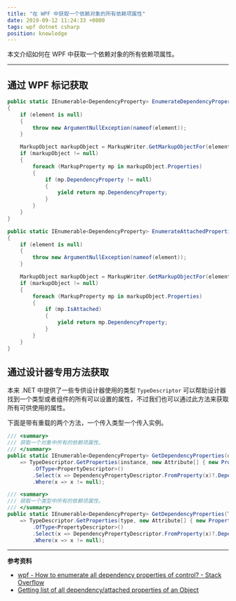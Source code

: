 ```yaml
---
title: "在 WPF 中获取一个依赖对象的所有依赖项属性"
date: 2019-09-12 11:24:33 +0800
tags: wpf dotnet csharp
position: knowledge
---
```


本文介绍如何在 WPF 中获取一个依赖对象的所有依赖项属性。

---

<div id="toc"></div>

## 通过 WPF 标记获取

```csharp
public static IEnumerable<DependencyProperty> EnumerateDependencyProperties(object element)
{
    if (element is null)
    {
        throw new ArgumentNullException(nameof(element));
    }

    MarkupObject markupObject = MarkupWriter.GetMarkupObjectFor(element);
    if (markupObject != null)
    {
        foreach (MarkupProperty mp in markupObject.Properties)
        {
            if (mp.DependencyProperty != null)
            {
                yield return mp.DependencyProperty;
            }
        }
    }
}

public static IEnumerable<DependencyProperty> EnumerateAttachedProperties(object element)
{
    if (element is null)
    {
        throw new ArgumentNullException(nameof(element));
    }

    MarkupObject markupObject = MarkupWriter.GetMarkupObjectFor(element);
    if (markupObject != null)
    {
        foreach (MarkupProperty mp in markupObject.Properties)
        {
            if (mp.IsAttached)
            {
                yield return mp.DependencyProperty;
            }
        }
    }
}
```

## 通过设计器专用方法获取

本来 .NET 中提供了一些专供设计器使用的类型 `TypeDescriptor` 可以帮助设计器找到一个类型或者组件的所有可以设置的属性，不过我们也可以通过此方法来获取所有可供使用的属性。

下面是带有重载的两个方法，一个传入类型一个传入实例。

```csharp
/// <summary>
/// 获取一个对象中所有的依赖项属性。
/// </summary>
public static IEnumerable<DependencyProperty> GetDependencyProperties(object instance)
    => TypeDescriptor.GetProperties(instance, new Attribute[] { new PropertyFilterAttribute(PropertyFilterOptions.All) })
        .OfType<PropertyDescriptor>()
        .Select(x => DependencyPropertyDescriptor.FromProperty(x)?.DependencyProperty)
        .Where(x => x != null);

/// <summary>
/// 获取一个类型中所有的依赖项属性。
/// </summary>
public static IEnumerable<DependencyProperty> GetDependencyProperties(Type type)
    => TypeDescriptor.GetProperties(type, new Attribute[] { new PropertyFilterAttribute(PropertyFilterOptions.All) })
        .OfType<PropertyDescriptor>()
        .Select(x => DependencyPropertyDescriptor.FromProperty(x)?.DependencyProperty)
        .Where(x => x != null);
```

---

**参考资料**

- [wpf - How to enumerate all dependency properties of control? - Stack Overflow](https://stackoverflow.com/a/26367132/6233938)
- [Getting list of all dependency/attached properties of an Object](https://social.msdn.microsoft.com/Forums/vstudio/en-US/580234cb-e870-4af1-9a91-3e3ba118c89c/getting-list-of-all-dependencyattached-properties-of-an-object?forum=wpf)
